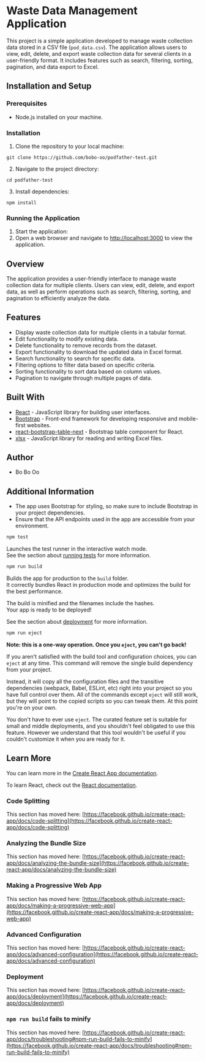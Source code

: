 # Waste Data Management Application

This project is a simple application developed to manage waste collection data stored in a CSV file (`pod_data.csv`). The application allows users to view, edit, delete, and export waste collection data for several clients in a user-friendly format. It includes features such as search, filtering, sorting, pagination, and data export to Excel.

## Installation and Setup

### Prerequisites

- Node.js installed on your machine.

### Installation

1. Clone the repository to your local machine:

```
git clone https://github.com/bobo-oo/podfather-test.git
```

2. Navigate to the project directory:

```
cd podfather-test
```

3. Install dependencies:

```
npm install
```

### Running the Application

1. Start the application:
2. Open a web browser and navigate to [http://localhost:3000](http://localhost:3000) to view the application.

## Overview

The application provides a user-friendly interface to manage waste collection data for multiple clients. Users can view, edit, delete, and export data, as well as perform operations such as search, filtering, sorting, and pagination to efficiently analyze the data.

## Features

- Display waste collection data for multiple clients in a tabular format.
- Edit functionality to modify existing data.
- Delete functionality to remove records from the dataset.
- Export functionality to download the updated data in Excel format.
- Search functionality to search for specific data.
- Filtering options to filter data based on specific criteria.
- Sorting functionality to sort data based on column values.
- Pagination to navigate through multiple pages of data.

## Built With

- [React](https://reactjs.org/) - JavaScript library for building user interfaces.
- [Bootstrap](https://getbootstrap.com/) - Front-end framework for developing responsive and mobile-first websites.
- [react-bootstrap-table-next](https://react-bootstrap-table.github.io/react-bootstrap-table2/) - Bootstrap table component for React.
- [xlsx](https://www.npmjs.com/package/xlsx) - JavaScript library for reading and writing Excel files.

## Author

- Bo Bo Oo

## Additional Information

- The app uses Bootstrap for styling, so make sure to include Bootstrap in your project dependencies.
- Ensure that the API endpoints used in the app are accessible from your environment.

```bash
npm test
```

Launches the test runner in the interactive watch mode.\
See the section about [running tests](https://facebook.github.io/create-react-app/docs/running-tests) for more information.

```bash
npm run build
```

Builds the app for production to the `build` folder.\
It correctly bundles React in production mode and optimizes the build for the best performance.

The build is minified and the filenames include the hashes.\
Your app is ready to be deployed!

See the section about [deployment](https://facebook.github.io/create-react-app/docs/deployment) for more information.

```bash
npm run eject
```

**Note: this is a one-way operation. Once you `eject`, you can't go back!**

If you aren't satisfied with the build tool and configuration choices, you can `eject` at any time. This command will remove the single build dependency from your project.

Instead, it will copy all the configuration files and the transitive dependencies (webpack, Babel, ESLint, etc) right into your project so you have full control over them. All of the commands except `eject` will still work, but they will point to the copied scripts so you can tweak them. At this point you're on your own.

You don't have to ever use `eject`. The curated feature set is suitable for small and middle deployments, and you shouldn't feel obligated to use this feature. However we understand that this tool wouldn't be useful if you couldn't customize it when you are ready for it.

## Learn More

You can learn more in the [Create React App documentation](https://facebook.github.io/create-react-app/docs/getting-started).

To learn React, check out the [React documentation](https://reactjs.org/).

### Code Splitting

This section has moved here: [https://facebook.github.io/create-react-app/docs/code-splitting](https://facebook.github.io/create-react-app/docs/code-splitting)

### Analyzing the Bundle Size

This section has moved here: [https://facebook.github.io/create-react-app/docs/analyzing-the-bundle-size](https://facebook.github.io/create-react-app/docs/analyzing-the-bundle-size)

### Making a Progressive Web App

This section has moved here: [https://facebook.github.io/create-react-app/docs/making-a-progressive-web-app](https://facebook.github.io/create-react-app/docs/making-a-progressive-web-app)

### Advanced Configuration

This section has moved here: [https://facebook.github.io/create-react-app/docs/advanced-configuration](https://facebook.github.io/create-react-app/docs/advanced-configuration)

### Deployment

This section has moved here: [https://facebook.github.io/create-react-app/docs/deployment](https://facebook.github.io/create-react-app/docs/deployment)

### `npm run build` fails to minify

This section has moved here: [https://facebook.github.io/create-react-app/docs/troubleshooting#npm-run-build-fails-to-minify](https://facebook.github.io/create-react-app/docs/troubleshooting#npm-run-build-fails-to-minify)

